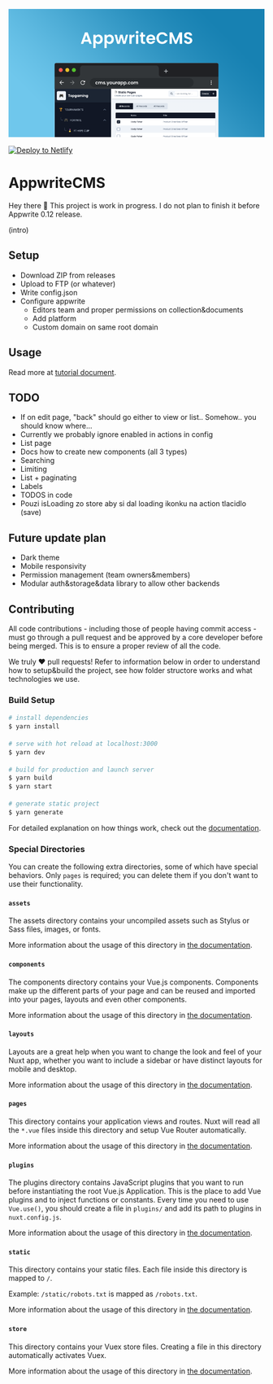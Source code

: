 ![Cover image](/static/cover.png)

<a href="https://app.netlify.com/start/deploy?repository=https://github.com/Meldiron/appwrite-cms">![Deploy to Netlify](https://www.netlify.com/img/deploy/button.svg)</a>

# AppwriteCMS

Hey there 👋 This project is work in progress. I do not plan to finish it before Appwrite 0.12 release.

(intro)

## Setup

- Download ZIP from releases
- Upload to FTP (or whatever)
- Write config.json
- Configure appwrite
  - Editors team and proper permissions on collection&documents
  - Add platform
  - Custom domain on same root domain

## Usage

Read more at [tutorial document](static/tutorial.md).

## TODO

- If on edit page, "back" should go either to view or list.. Somehow.. you should know where...
- Currently we probably ignore enabled in actions in config
- List page
- Docs how to create new components (all 3 types)
- Searching
- Limiting
- List + paginating
- Labels
- TODOS in code
- Pouzi isLoading zo store aby si dal loading ikonku na action tlacidlo (save)

## Future update plan

- Dark theme
- Mobile responsivity
- Permission management (team owners&members)
- Modular auth&storage&data library to allow other backends

## Contributing

All code contributions - including those of people having commit access - must go through a pull request and be approved by a core developer before being merged. This is to ensure a proper review of all the code.

We truly ❤️ pull requests! Refer to information below in order to understand how to setup&build the project, see how folder structore works and what technologies we use.

### Build Setup

```bash
# install dependencies
$ yarn install

# serve with hot reload at localhost:3000
$ yarn dev

# build for production and launch server
$ yarn build
$ yarn start

# generate static project
$ yarn generate
```

For detailed explanation on how things work, check out the [documentation](https://nuxtjs.org).

### Special Directories

You can create the following extra directories, some of which have special behaviors. Only `pages` is required; you can delete them if you don't want to use their functionality.

#### `assets`

The assets directory contains your uncompiled assets such as Stylus or Sass files, images, or fonts.

More information about the usage of this directory in [the documentation](https://nuxtjs.org/docs/2.x/directory-structure/assets).

#### `components`

The components directory contains your Vue.js components. Components make up the different parts of your page and can be reused and imported into your pages, layouts and even other components.

More information about the usage of this directory in [the documentation](https://nuxtjs.org/docs/2.x/directory-structure/components).

#### `layouts`

Layouts are a great help when you want to change the look and feel of your Nuxt app, whether you want to include a sidebar or have distinct layouts for mobile and desktop.

More information about the usage of this directory in [the documentation](https://nuxtjs.org/docs/2.x/directory-structure/layouts).

#### `pages`

This directory contains your application views and routes. Nuxt will read all the `*.vue` files inside this directory and setup Vue Router automatically.

More information about the usage of this directory in [the documentation](https://nuxtjs.org/docs/2.x/get-started/routing).

#### `plugins`

The plugins directory contains JavaScript plugins that you want to run before instantiating the root Vue.js Application. This is the place to add Vue plugins and to inject functions or constants. Every time you need to use `Vue.use()`, you should create a file in `plugins/` and add its path to plugins in `nuxt.config.js`.

More information about the usage of this directory in [the documentation](https://nuxtjs.org/docs/2.x/directory-structure/plugins).

#### `static`

This directory contains your static files. Each file inside this directory is mapped to `/`.

Example: `/static/robots.txt` is mapped as `/robots.txt`.

More information about the usage of this directory in [the documentation](https://nuxtjs.org/docs/2.x/directory-structure/static).

#### `store`

This directory contains your Vuex store files. Creating a file in this directory automatically activates Vuex.

More information about the usage of this directory in [the documentation](https://nuxtjs.org/docs/2.x/directory-structure/store).
